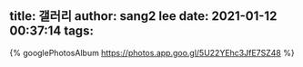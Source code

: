 title: 갤러리
author: sang2 lee
date: 2021-01-12 00:37:14
tags:
---
{% googlePhotosAlbum https://photos.app.goo.gl/5U22YEhc3JfE7SZ48 %}
